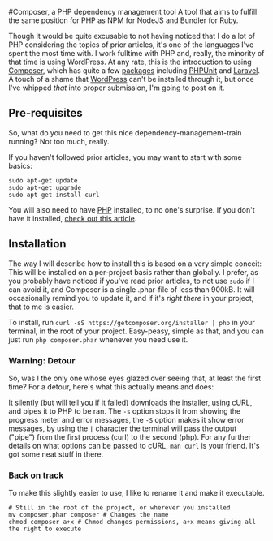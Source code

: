 #Composer, a PHP dependency management tool
<entry>
    A tool that aims to fulfill the same position for PHP as NPM for NodeJS and Bundler for Ruby.
</entry>

Though it would be quite excusable to not having noticed that I do a lot of PHP considering the topics of prior articles, it's one of the languages I've spent the most time with. I work fulltime with PHP and, really, the minority of that time is using WordPress. At any rate, this is the introduction to using [Composer](http://getcomposer.org), which has quite a few [packages](https://packagist.org/) including [PHPUnit](https://github.com/sebastianbergmann/phpunit/) and [Laravel](http://laravel.com/). A touch of a shame that [WordPress](http://wordpress.org/) can't be installed through it, but once I've whipped *that* into proper submission, I'm going to post on it.

## Pre-requisites
So, what do you need to get this nice dependency-management-train running? Not too much, really.

If you haven't followed prior articles, you may want to start with some basics:

~~~
sudo apt-get update
sudo apt-get upgrade
sudo apt-get install curl
~~~

You will also need to have [PHP](http://php.net/) installed, to no one's surprise. If you don't have it installed, [check out this article](/installing-php5-and-friends-ubuntu).

## Installation
The way I will describe how to install this is based on a very simple conceit: This will be installed on a per-project basis rather than globally. I prefer, as you probably have noticed if you've read prior articles, to not use `sudo` if I can avoid it, and Composer is a single .phar-file of less than 900kB. It will occasionally remind you to update it, and if it's *right there* in your project, that to me is easier.

To install, run `curl -sS https://getcomposer.org/installer | php` in your terminal, in the root of your project. Easy-peasy, simple as that, and you can just run `php composer.phar` whenever you need use it.

### Warning: Detour
So, was I the only one whose eyes glazed over seeing that, at least the first time? For a detour, here's what this actually means and does:

It silently (but will tell you if it failed) downloads the installer, using cURL, and pipes it to PHP to be ran. The `-s` option stops it from showing the progress meter and error messages, the `-S` option makes it show error messages, by using the `|` character the terminal will pass the output ("pipe") from the first process (curl) to the second (php). For any further details on what options can be passed to cURL, `man curl` is your friend. It's got some neat stuff in there.

### Back on track
To make this slightly easier to use, I like to rename it and make it executable. 

~~~
# Still in the root of the project, or wherever you installed
mv composer.phar composer # Changes the name
chmod composer a+x # Chmod changes permissions, a+x means giving all the right to execute
~~~

